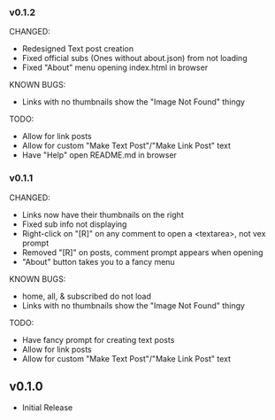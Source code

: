 ### v0.1.2

CHANGED:
 - Redesigned Text post creation
 - Fixed official subs (Ones without about.json) from not loading
 - Fixed "About" menu opening index.html in browser

KNOWN BUGS:

 - Links with no thumbnails show the "Image Not Found" thingy

TODO:
 - Allow for link posts
 - Allow for custom "Make Text Post"/"Make Link Post" text
 - Have "Help" open README.md in browser

### v0.1.1

CHANGED:

 - Links now have their thumbnails on the right
 - Fixed sub info not displaying
 - Right-click on "[R]" on any comment to open a \<textarea>, not vex prompt
 - Removed "[R]" on posts, comment prompt appears when opening
 - "About" button takes you to a fancy menu

KNOWN BUGS:

 - home, all, & subscribed do not load
 - Links with no thumbnails show the "Image Not Found" thingy

TODO:
 - Have fancy prompt for creating text posts
 - Allow for link posts
 - Allow for custom "Make Text Post"/"Make Link Post" text

## v0.1.0

 - Initial Release